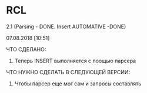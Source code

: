 # RCL

2.1 (Parsing - DONE. Insert AUTOMATIVE -DONE)

07.08.2018 [10:51] 


ЧТО СДЕЛАНО:

1. Теперь INSERT выполняется с поощью парсера

ЧТО НУЖНО СДЕЛАТЬ В СЛЕДУЮЩЕЙ ВЕРСИИ:

1. Чтобы парсер еще мог сам и запросы составлять